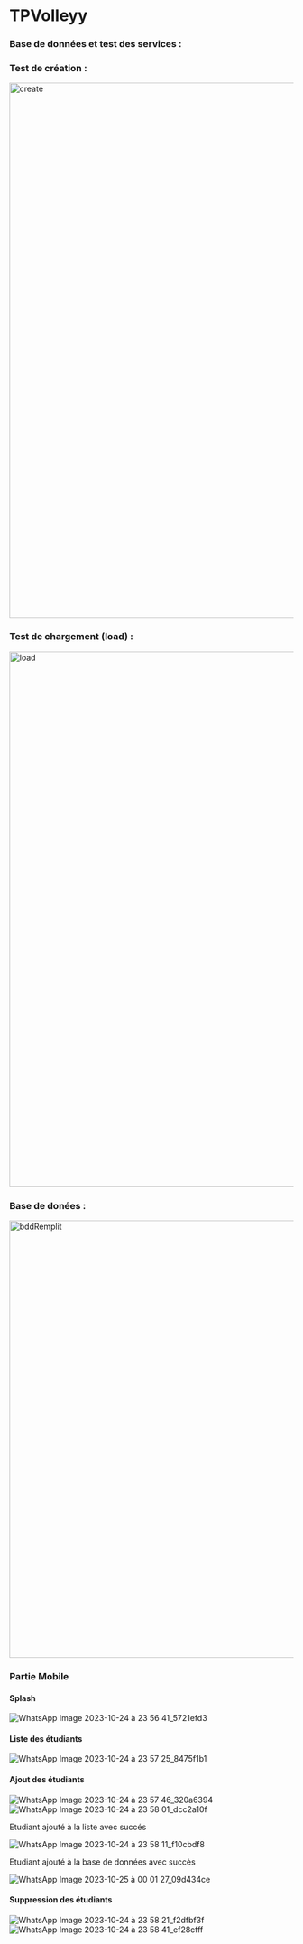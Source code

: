 # TPVolleyy

### Base de données et test des services :
   ### Test de création : 
<img width="948" alt="create" src="https://github.com/roaeldhimni/TPVolley/assets/128164812/cb7f3255-7a92-4d24-afb3-53213ad9b4b3">

   ### Test de chargement (load) : 
<img width="949" alt="load" src="https://github.com/roaeldhimni/TPVolley/assets/128164812/f882e5d9-ffbc-4d23-838f-925adb19af29">

   ### Base de donées : 
<img width="775" alt="bddRemplit" src="https://github.com/roaeldhimni/TPVolley/assets/128164812/deaacd74-37ad-408d-8662-1199a054622a">

  
### Partie Mobile
  #### Splash
  ![WhatsApp Image 2023-10-24 à 23 56 41_5721efd3](https://github.com/roaeldhimni/TPVolleyy/assets/128164812/17e58763-980d-4acb-b62c-23217dd9617a)
  #### Liste des étudiants
  ![WhatsApp Image 2023-10-24 à 23 57 25_8475f1b1](https://github.com/roaeldhimni/TPVolleyy/assets/128164812/7e00eab7-8290-454e-9244-8ccf95134304)
  #### Ajout des étudiants
  ![WhatsApp Image 2023-10-24 à 23 57 46_320a6394](https://github.com/roaeldhimni/TPVolleyy/assets/128164812/9316a1c6-bbbb-4cab-8ee1-4c58dbedcbfa)
  ![WhatsApp Image 2023-10-24 à 23 58 01_dcc2a10f](https://github.com/roaeldhimni/TPVolleyy/assets/128164812/b7f5b8f2-abdb-467c-8064-26877c9c94d7)
  
Etudiant ajouté à la liste avec succés 

![WhatsApp Image 2023-10-24 à 23 58 11_f10cbdf8](https://github.com/roaeldhimni/TPVolleyy/assets/128164812/45a82fc6-f344-420a-8e79-f1ec005790a6)

Etudiant ajouté à la base de données avec succès

![WhatsApp Image 2023-10-25 à 00 01 27_09d434ce](https://github.com/roaeldhimni/TPVolleyy/assets/128164812/035fb48b-1c3b-4213-af61-a11c923b7ba8)

  #### Suppression des étudiants
![WhatsApp Image 2023-10-24 à 23 58 21_f2dfbf3f](https://github.com/roaeldhimni/TPVolleyy/assets/128164812/7a822e80-7766-4121-83f1-131ab2af66e3)
![WhatsApp Image 2023-10-24 à 23 58 41_ef28cfff](https://github.com/roaeldhimni/TPVolleyy/assets/128164812/01e4a4f7-86c6-4978-801a-aa51719d8582)




